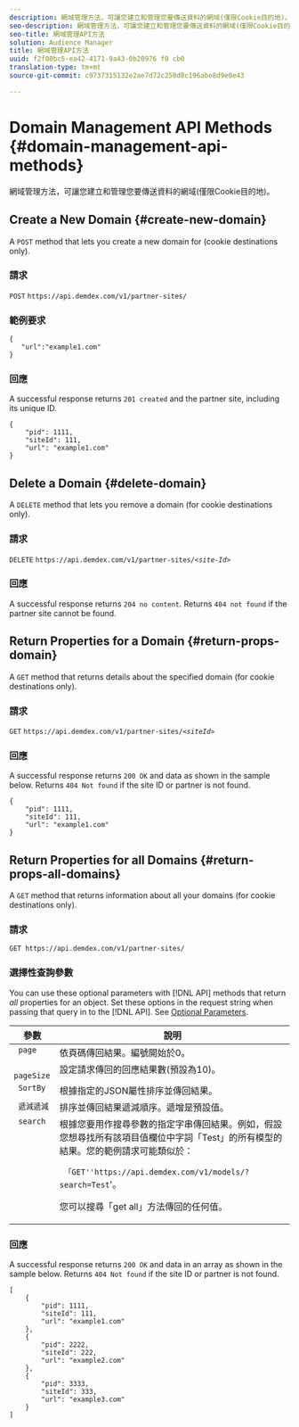 ```yaml
---
description: 網域管理方法，可讓您建立和管理您要傳送資料的網域(僅限Cookie目的地)。
seo-description: 網域管理方法，可讓您建立和管理您要傳送資料的網域(僅限Cookie目的地)。
seo-title: 網域管理API方法
solution: Audience Manager
title: 網域管理API方法
uuid: f2f08bc5-ea42-4171-9a43-0b20976 f0 cb0
translation-type: tm+mt
source-git-commit: c9737315132e2ae7d72c250d8c196abe8d9e0e43

---
```



# Domain Management API Methods {#domain-management-api-methods}

網域管理方法，可讓您建立和管理您要傳送資料的網域(僅限Cookie目的地)。

<!-- c_partner_site.xml -->

## Create a New Domain {#create-new-domain}

A `POST` method that lets you create a new domain for (cookie destinations only).

<!-- r_post_new_partner_site.xml -->

### 請求

`POST` `https://api.demdex.com/v1/partner-sites/`

### 範例要求

```
{
   "url":"example1.com"
}
```

### 回應

A successful response returns `201 created` and the partner site, including its unique ID.

```
{
    "pid": 1111,
    "siteId": 111,
    "url": "example1.com"
}
```

## Delete a Domain {#delete-domain}

A `DELETE` method that lets you remove a domain (for cookie destinations only).

<!-- r_delete_partner_site.xml -->

### 請求

`DELETE` `https://api.demdex.com/v1/partner-sites/`*`<site-Id>`*

### 回應

A successful response returns `204 no content`. Returns `404 not found` if the partner site cannot be found.

## Return Properties for a Domain {#return-props-domain}

A `GET` method that returns details about the specified domain (for cookie destinations only).

<!-- r_get_partner_site.xml -->

### 請求

`GET` `https://api.demdex.com/v1/partner-sites/`*`<siteId>`*

### 回應

A successful response returns `200 OK` and data as shown in the sample below. Returns `404 Not found` if the site ID or partner is not found.

```
{
    "pid": 1111,
    "siteId": 111,
    "url": "example1.com"
}
```

## Return Properties for all Domains {#return-props-all-domains}

A `GET` method that returns information about all your domains (for cookie destinations only).

<!-- r_get_partner_sites.xml -->

### 請求

`GET https://api.demdex.com/v1/partner-sites/`

### 選擇性查詢參數

You can use these optional parameters with [!DNL API] methods that return *all* properties for an object. Set these options in the request string when passing that query in to the [!DNL API]. See [Optional Parameters](../../api/rest-api-main/aam-api-getting-started.md#optional-api-query-parameters).

<table id="table_B05A8EE22C9A4C72B84A8479E1AB7D0A"> 
 <thead> 
  <tr> 
   <th colname="col1" class="entry"> 參數 </th> 
   <th colname="col2" class="entry"> 說明 </th> 
  </tr>
 </thead>
 <tbody> 
  <tr valign="top"> 
   <td colname="col1"><code> page</code> </td> 
   <td colname="col2"> 依頁碼傳回結果。編號開始於0。 </td> 
  </tr> 
  <tr valign="top"> 
   <td colname="col1"><code> pageSize</code> </td> 
   <td colname="col2"> 設定請求傳回的回應結果數(預設為10)。 </td>
  </tr>
  <tr valign="top"> 
   <td colname="col1"><code> SortBy</code> </td> 
   <td colname="col2"> 根據指定的JSON屬性排序並傳回結果。 </td>
  </tr>
  <tr valign="top"> 
   <td colname="col1"><code> 遞減遞減</code> </td>
   <td colname="col2"> 排序並傳回結果遞減順序。遞增是預設值。 </td>
  </tr>
  <tr valign="top">
   <td colname="col1"><code> search</code> </td>
   <td colname="col2">根據您要用作搜尋參數的指定字串傳回結果。例如，假設您想尋找所有該項目值欄位中字詞「Test」的所有模型的結果。您的範例請求可能類似於： <p><code> 「GET''https://api.demdex.com/v1/models/?search=Test</code>'。 </p> <p>您可以搜尋「get all」方法傳回的任何值。 </p> </td>
  </tr> 
 </tbody> 
</table>

### 回應

A successful response returns `200 OK` and data in an array as shown in the sample below. Returns `404 Not found` if the site ID or partner is not found.

```
[
    {
        "pid": 1111,
        "siteId": 111,
        "url": "example1.com"
    },
    {
        "pid": 2222,
        "siteId": 222,
        "url": "example2.com"
    },
    {
        "pid": 3333,
        "siteId": 333,
        "url": "example3.com"
    }
]
```
